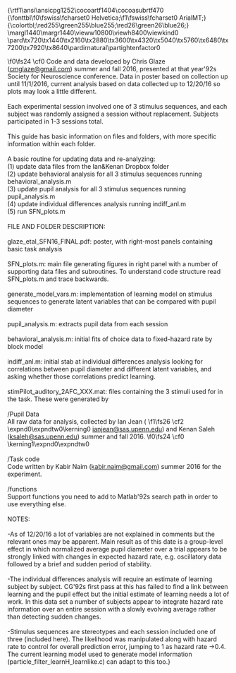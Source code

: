 {\rtf1\ansi\ansicpg1252\cocoartf1404\cocoasubrtf470
{\fonttbl\f0\fswiss\fcharset0 Helvetica;\f1\fswiss\fcharset0 ArialMT;}
{\colortbl;\red255\green255\blue255;\red26\green26\blue26;}
\margl1440\margr1440\vieww10800\viewh8400\viewkind0
\pard\tx720\tx1440\tx2160\tx2880\tx3600\tx4320\tx5040\tx5760\tx6480\tx7200\tx7920\tx8640\pardirnatural\partightenfactor0

\f0\fs24 \cf0 Code and data developed by Chris Glaze (cmglaze@gmail.com) summer and fall 2016, presented at that year\'92s Society for Neuroscience conference. Data in poster based on collection up until 11/1/2016, current analysis based on data collected up to 12/20/16 so plots may look a little different.\
\
Each experimental session involved one of 3 stimulus sequences, and each subject was randomly assigned a session without replacement. Subjects participated in 1-3 sessions total.\
\
This guide has basic information on files and folders, with more specific information within each folder.\
\
A basic routine for updating data and re-analyzing:\
(1) update data files from the Ian&Kenan Dropbox folder\
(2) update behavioral analysis for all 3 stimulus sequences running behavioral_analysis.m\
(3) update pupil analysis for all 3 stimulus sequences running pupil_analysis.m\
(4) update individual differences analysis running indiff_anl.m\
(5) run SFN_plots.m\
\
FILE AND FOLDER DESCRIPTION:\
\
glaze_etal_SFN16_FINAL.pdf: poster, with right-most panels containing basic task analysis\
\
SFN_plots.m: main file generating figures in right panel with a number of supporting data files and subroutines. To understand code structure read SFN_plots.m and trace backwards.\
\
generate_model_vars.m: implementation of learning model on stimulus sequences to generate latent variables that can be compared with pupil diameter\
\
pupil_analysis.m: extracts pupil data from each session\
\
behavioral_analysis.m: initial fits of choice data to fixed-hazard rate by block model \
\
indiff_anl.m: initial stab at individual differences analysis looking for correlations between pupil diameter and different latent variables, and asking whether those correlations predict learning.\
\
stimPilot_auditory_2AFC_XXX.mat: files containing the 3 stimuli used for in the task. These were generated by \
\
/Pupil Data\
All raw data for analysis, collected by Ian Jean (
\f1\fs26 \cf2 \expnd0\expndtw0\kerning0
ianjean@sas.upenn.edu) and Kenan Saleh (ksaleh@sas.upenn.edu) summer and fall 2016.
\f0\fs24 \cf0 \kerning1\expnd0\expndtw0 \
\
/Task code\
Code written by Kabir Naim (kabir.naim@gmail.com) summer 2016 for the experiment.\
\
/functions\
Support functions you need to add to Matlab\'92s search path in order to use everything else.\
\
NOTES: \
\
-As of 12/20/16 a lot of variables are not explained in comments but the relevant ones may be apparent. Main result as of this date is a group-level effect in which normalized average pupil diameter over a trial appears to be strongly linked with changes in expected hazard rate, e.g. oscillatory data followed by a brief and sudden period of stability.\
\
-The individual differences analysis will require an estimate of learning subject by subject. CG\'92s first pass at this has failed to find a link between learning and the pupil effect but the initial estimate of learning needs a lot of work. In this data set a number of subjects appear to integrate hazard rate information over an entire session with a slowly evolving average rather than detecting sudden changes.\
\
-Stimulus sequences are stereotypes and each session included one of three (included here). The likelihood was manipulated along with hazard rate to control for overall prediction error, jumping to 1 as hazard rate ->0.4. The current learning model used to generate model information (particle_filter_learnH_learnlike.c) can adapt to this too.}